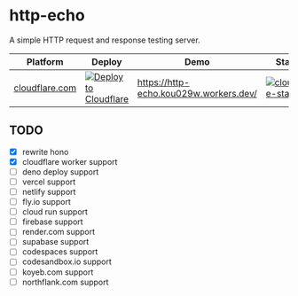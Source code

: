 # http-echo

A simple HTTP request and response testing server.

| Platform           | Deploy                                                          | Demo                                   | Status                                                      |
| ------------------ | --------------------------------------------------------------- | -------------------------------------- | ----------------------------------------------------------- |
| [cloudflare.com][] | [![Deploy to Cloudflare][cloudflare-button]][cloudflare-deploy] | https://http-echo.kou029w.workers.dev/ | [![cloudflare-status][cloudflare-status]][cloudflare-stats] |

[cloudflare.com]: https://cloudflare.com/
[cloudflare-button]: https://deploy.workers.cloudflare.com/button
[cloudflare-deploy]: https://deploy.workers.cloudflare.com/?url=https://github.com/kou029w/http-echo
[cloudflare-status]: https://badgen.net/uptime-robot/month/m801645762-234ab987c7897610095045d2?cache=3600
[cloudflare-stats]: https://stats.uptimerobot.com/nvFNpdDe66/801645762

## TODO

- [x] rewrite hono
- [x] cloudflare worker support
- [ ] deno deploy support
- [ ] vercel support
- [ ] netlify support
- [ ] fly.io support
- [ ] cloud run support
- [ ] firebase support
- [ ] render.com support
- [ ] supabase support
- [ ] codespaces support
- [ ] codesandbox.io support
- [ ] koyeb.com support
- [ ] northflank.com support
